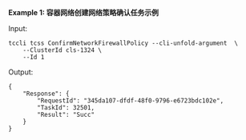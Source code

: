 **Example 1: 容器网络创建网络策略确认任务示例**



Input: 

```
tccli tcss ConfirmNetworkFirewallPolicy --cli-unfold-argument  \
    --ClusterId cls-1324 \
    --Id 1
```

Output: 
```
{
    "Response": {
        "RequestId": "345da107-dfdf-48f0-9796-e6723bdc102e",
        "TaskId": 32501,
        "Result": "Succ"
    }
}
```

